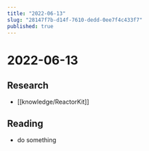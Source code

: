 ```yaml
---
title: "2022-06-13"
slug: "28147f7b-d14f-7610-dedd-0ee7f4c433f7"
published: true
---
```


# 2022-06-13

## Research

- [[knowledge/ReactorKit]]

## Reading

- do something